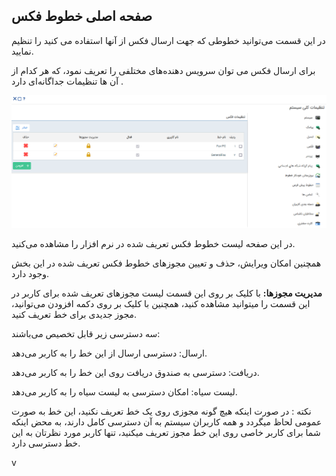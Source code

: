 ## صفحه اصلی خطوط فکس 

در این قسمت می‌توانید خطوطی که جهت ارسال فکس از آنها استفاده می کنید را تنظیم نمایید.


برای ارسال فکس می توان سرویس دهنده‌های مختلفی را تعریف نمود، که هر کدام از آن ها تنظیمات جداگانه‌ای دارد .


![Fax](1.png)


در این صفحه لیست خطوط فکس تعریف شده در نرم افزار را مشاهده می‌کنید.

همچنین امکان ویرایش، حذف و تعیین مجوزهای خطوط فکس تعریف شده در این بخش وجود دارد.

**مدیریت مجوزها:** با کلیک بر روی این قسمت لیست مجوز‌های تعریف شده برای کاربر در این قسمت را میتوانید مشاهده کنید، همچنین با کلیک بر روی دکمه افزودن می‌توانید، مجوز جدیدی برای خط تعریف کنید.

سه دسترسی زیر قابل تخصیص می‌باشند:

ارسال: دسترسی ارسال از این خط را به کاربر می‌دهد.

دریافت: دسترسی به صندوق دریافت روی این خط را به کاربر می‌دهد.

لیست سیاه: امکان دسترسی به لیست سیاه را به کاربر می‌دهد.

نکته : در صورت اینکه هیچ گونه مجوزی روی یک خط تعریف نکنید، این خط به صورت عمومی لحاظ میگردد و همه کاربران سیستم به آن دسترسی کامل دارند، به محض اینکه شما برای کاربر خاصی روی این خط مجوز تعریف میکنید، تنها کاربر مورد نظرتان به این خط دسترسی دارد.

v